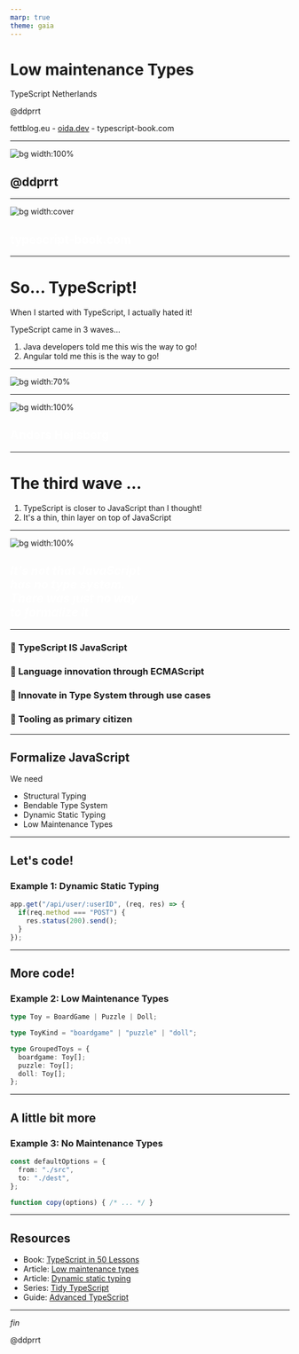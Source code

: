 ```yaml
---
marp: true
theme: gaia
---
```


# Low maintenance Types

TypeScript Netherlands

@ddprrt

fettblog.eu - [oida.dev](https://oida.dev) - typescript-book.com

---

![bg width:100%](./images/01.jpg)

## @ddprrt

---

![bg width:cover](./images/02.jpg)

## <span style="color: white; text-decoration: none;">typescript-book.com</span>

---

# So... TypeScript!

When I started with TypeScript, I actually hated it!

TypeScript came in 3 waves...
1. Java developers told me this wis the way to go!
2. Angular told me this is the way to go!

---

![bg width:70%](images/04.gif)

---

![bg width:100%](./images/06.jpg)

## <span style="color: white; text-decoration: none;">Anders Hejlsberg</span>

---

# The third wave ...

1. TypeScript is closer to JavaScript than I thought!
2. It's a thin, thin layer on top of JavaScript

---

![bg width:100%](./images/06.jpg)

## <span style="color: white; text-decoration: none;"><em>It's not that JavaScript<br/>has no type system.<br/>There was just no way<br/>to formalize it</em></span>

---

### 🤯 TypeScript IS JavaScript

### 🧪 Language innovation through ECMAScript

### 🔬 Innovate in Type System through use cases

### 🔧 Tooling as primary citizen

---

## Formalize JavaScript

We need
- Structural Typing
- Bendable Type System
- Dynamic Static Typing
- Low Maintenance Types


---

## Let's code!

### Example 1: Dynamic Static Typing

```typescript
app.get("/api/user/:userID", (req, res) => {
  if(req.method === "POST") {
    res.status(200).send();
  }
});
```
---

## More code!

### Example 2: Low Maintenance Types

```typescript
type Toy = BoardGame | Puzzle | Doll;

type ToyKind = "boardgame" | "puzzle" | "doll";

type GroupedToys = {
  boardgame: Toy[];
  puzzle: Toy[];
  doll: Toy[];
};
```

---

## A little bit more

### Example 3: No Maintenance Types

```typescript
const defaultOptions = {
  from: "./src",
  to: "./dest",
};

function copy(options) { /* ... */ }
```

---

## Resources

- Book: [TypeScript in 50 Lessons](https://typescript-book.com)
- Article: [Low maintenance types](https://fettblog.eu/low-maintenance-types-typescript/)
- Article: [Dynamic static typing](https://smashingmagazine.com/2021/01/dynamic-static-typing-typescript/)
- Series: [Tidy TypeScript](https://fettblog.eu/archive/tidy-typescript/)
- Guide: [Advanced TypeScript](https://fettblog.eu/advanced-typescript-guide/)

---

_fin_

@ddprrt
